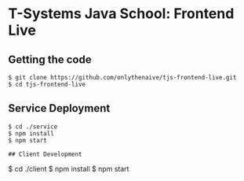 # T-Systems Java School: Frontend Live

## Getting the code
```
$ git clone https://github.com/onlythenaive/tjs-frontend-live.git
$ cd tjs-frontend-live
```

## Service Deployment
```
$ cd ./service
$ npm install
$ npm start

## Client Development
```
$ cd ./client
$ npm install
$ npm start
